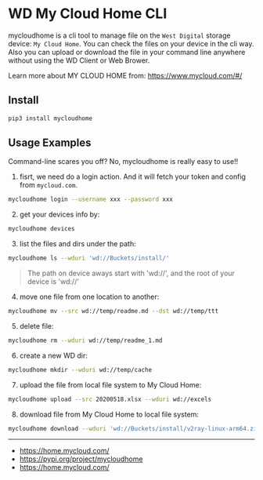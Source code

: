 # WD My Cloud Home CLI

mycloudhome is a cli tool to manage file on the `West Digital` storage device: `My Cloud Home`. You can check the files on your device in the cli way. Also you can upload or download the file in your command line anywhere without using the WD Client or Web Brower.

Learn more about MY CLOUD HOME from: <https://www.mycloud.com/#/>

## Install

```bash
pip3 install mycloudhome
```

## Usage Examples

Command-line scares you off? No, mycloudhome is really easy to use!!

1. fisrt, we need do a login action. And it will fetch your token and config from `mycloud.com`.

```bash
mycloudhome login --username xxx --password xxx
```

2. get your devices info by:

```bash
mycloudhome devices
```

3. list the files and dirs under the path:

```bash
mycloudhome ls --wduri 'wd://Buckets/install/'
```

>The path on device aways start with 'wd://', and the root of your device is 'wd://'

4. move one file from one location to another:

```bash
mycloudhome mv --src wd://temp/readme.md --dst wd://temp/ttt
```

5. delete file:

```bash
mycloudhome rm --wduri wd://temp/readme_1.md
```

6. create a new WD dir:

```bash
mycloudhome mkdir --wduri wd://temp/cache
```

7. upload the file from local file system to My Cloud Home:

```bash
mycloudhome upload --src 20200518.xlsx --wduri wd://excels
```

8. download file from My Cloud Home to local file system:

```bash
mycloudhome download --wduri 'wd://Buckets/install/v2ray-linux-arm64.zip' --localpath .
```

---

- <https://home.mycloud.com/>
- <https://pypi.org/project/mycloudhome>
- <https://home.mycloud.com/>
